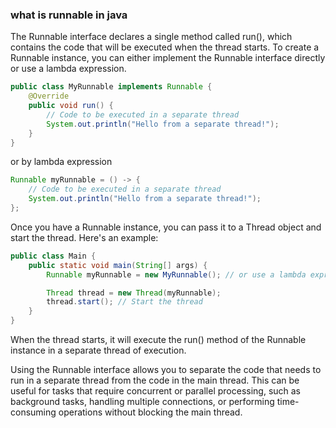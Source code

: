 ### what is runnable in java

The Runnable interface declares a single method called run(), which contains the code that will be executed when the thread starts. To create a Runnable instance, you can either implement the Runnable interface directly or use a lambda expression.  

```java
public class MyRunnable implements Runnable {
    @Override
    public void run() {
        // Code to be executed in a separate thread
        System.out.println("Hello from a separate thread!");
    }
}
```

or by lambda expression

```java
Runnable myRunnable = () -> {
    // Code to be executed in a separate thread
    System.out.println("Hello from a separate thread!");
};
```

Once you have a Runnable instance, you can pass it to a Thread object and start the thread. Here's an example:  

```java
public class Main {
    public static void main(String[] args) {
        Runnable myRunnable = new MyRunnable(); // or use a lambda expression

        Thread thread = new Thread(myRunnable);
        thread.start(); // Start the thread
    }
}
```

When the thread starts, it will execute the run() method of the Runnable instance in a separate thread of execution.

Using the Runnable interface allows you to separate the code that needs to run in a separate thread from the code in the main thread. This can be useful for tasks that require concurrent or parallel processing, such as background tasks, handling multiple connections, or performing time-consuming operations without blocking the main thread.  

